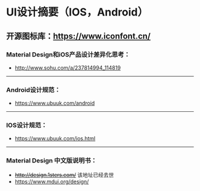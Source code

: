 ﻿# UI设计摘要（IOS，Android）
 开源图标库：https://www.iconfont.cn/
----
### Material Design和iOS产品设计差异化思考：

 - http://www.sohu.com/a/237814994_114819

---

### Android设计规范：

 - https://www.ubuuk.com/android

---

### IOS设计规范：

 - https://www.ubuuk.com/ios.html

---

### Material Design 中文版说明书：

 - ~~http://design.1sters.com/~~ 该地址已经去世
 - https://www.mdui.org/design/


